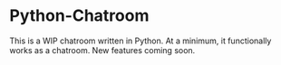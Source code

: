 # Python-Chatroom

This is a WIP chatroom written in Python. At a minimum, it functionally works as a chatroom. New features coming soon.
